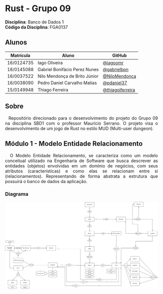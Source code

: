 # Rust - Grupo 09

**Disciplina**: Banco de Dados 1<br>
**Código da Disciplina**: FGA0137<br>

## Alunos
|Matrícula | Aluno | GitHub |
| -- | -- | -- |
| 16/0124735 | Iago Oliveira | [@iagoomr](https://github.com/iagoomr) |
| 18/0145088 | Gabriel Bonifácio Perez Nunes | [@gabrielbpn](https://github.com/gabrielbpn) |
| 16/0037522 | Nilo Mendonça de Brito Júnior | [@NiloMendonca](https://github.com/NiloMendonca) |
| 16/0038090 | Pedro Daniel Carvalho Matias | [@pdaniel37](https://github.com/pdaniel37) |
| 15/0149948 | Thiago Ferreira | [@thiagoiferreira](https://github.com/thiagoiferreira) |

## Sobre
<p align="justify">
&nbsp;&nbsp;Repositório direcionado para o desenvolvimento do projeto do Grupo 09 na disciplina SBD1 com o professor Maurício Serrano. O projeto visa o desenvolvimento de um jogo de Rust no estilo MUD (Multi-user dungeon).
</p>

## Módulo 1 - Modelo Entidade Relacionamento
<p align="justify">
&nbsp;&nbsp;O Modelo Entidade Relacionamento, se caracteriza como um modelo conceitual utilizado na Engenharia de Software que busca descrever as entidades (objetos) envolvidas em um domínio de negócios, com seus atributos (características) e como elas se relacionam entre si (relacionamentos). Representando de forma abstrata a estrutura que possuirá o  banco de dados da aplicação.
</p>

### Diagrama
<p align="center">
  <img src="1. Modelo Entidade Relacionamento/MER.jpg" title="Diagrama MER">
</p>
